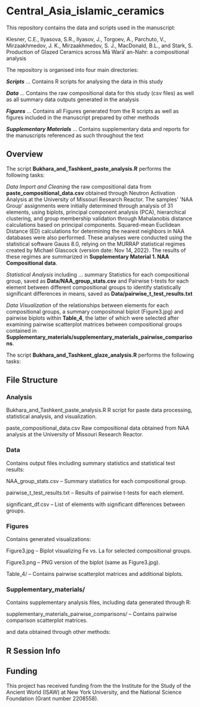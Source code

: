# Central_Asia_islamic_ceramics

This repository contains the data and scripts used in the manuscript:

Klesner, C.E., Ilyasova, S.R., Ilyasov, J., Torgoev, A., Parchuto, V., Mirzaakhmedov, J. K., Mirzaakhmedov, S. J., MacDonald, B.L., and Stark, S. Production of Glazed Ceramics across Mā Warāʾ an-Nahr: a compositional analysis

The repository is organised into four main directories: 

***Scripts*** ... Contains R scripts for analysing the data in this study

***Data*** ... Contains the raw compositional data for this study (csv files) as well as all summary data outputs generated in the analysis

***Figures*** ... Contains all Figures generated from the R scripts as well as figures included in the manuscript prepared by other methods

***Supplementary Materials*** ... Contains supplementary data and reports for the manuscripts referenced as such throughout the text

## Overview

The script **Bukhara_and_Tashkent_paste_analysis.R** performs the following tasks:

*Data Import and Cleaning* the raw compositional data from **paste_compositional_data.csv** obtained through Neutron Activation Analysis at the University of Missouri Research Reactor. The samples' 'NAA Group' assignments were initially determined through analysis of 31 elements, using biplots, principal component analysis (PCA), hierarchical clustering, and group membership validation through Mahalanobis distance calculations based on principal components. Squared-mean Euclidean Distance (ED) calculations for determining the nearest neighbors in NAA databases were also performed. These analyses were conducted using the statistical software Gauss 8.0, relying on the MURRAP statistical regimes created by Michael Glascock (version date: Nov 14, 2022). The results of these regimes are summarized in **Supplementary Material 1. NAA Compositional data**.

*Statistical Analysis* including ... summary Statistics for each compositional group, saved as **Data/NAA_group_stats.csv** and Pairwise t-tests for each element between different compositional groups to identify statistically significant differences in means, saved as **Data/pairwise_t_test_results.txt**

*Data Visualization* of the relationships between elements for each compositional groups, a summary compositonal biplot (Figure3.jpg) and pairwise biplots within **Table_4**, the latter of which were selected after examining pairwise scatterplot matrices between compositional groups contained in **Supplementary_materials/supplementary_materials_pairwise_comparisons**. 


The script **Bukhara_and_Tashkent_glaze_analysis.R** performs the following tasks: 



## File Structure

### Analysis
Bukhara_and_Tashkent_paste_analysis.R
R script for paste data processing, statistical analysis, and visualization.

paste_compositional_data.csv
Raw compositional data obtained from NAA analysis at the University of Missouri Research Reactor.

### Data
Contains output files including summary statistics and statistical test results:

NAA_group_stats.csv – Summary statistics for each compositional group.

pairwise_t_test_results.txt – Results of pairwise t-tests for each element.

significant_df.csv – List of elements with significant differences between groups.

### Figures
Contains generated visualizations:

Figure3.jpg – Biplot visualizing Fe vs. La for selected compositional groups.

Figure3.png – PNG version of the biplot (same as Figure3.jpg).

Table_4/ – Contains pairwise scatterplot matrices and additional biplots.

### Supplementary_materials/
Contains supplementary analysis files, including data generated through R:

supplementary_materials_pairwise_comparisons/ – Contains pairwise comparison scatterplot matrices.

and data obtained through other methods: 




## R Session Info



## Funding 

This project has received funding from the the Institute for the Study of the Ancient World (ISAW) at New York University, and the National Science Foundation (Grant number 2208558).
